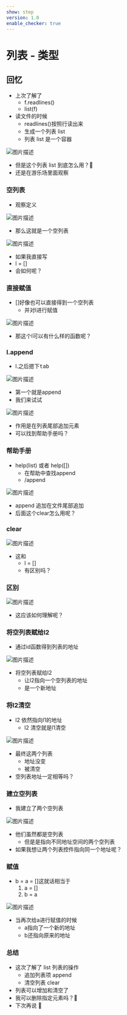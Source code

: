 ```yaml
---
show: step
version: 1.0
enable_checker: true
---
```


# 列表 - 类型

## 回忆

- 上次了解了 
	- f.readlines()
	- list(f)
- 读文件的时候
  - readlines()按照行读出来
  - 生成一个列表 list
  - 列表 list 是一个容器

![图片描述](https://doc.shiyanlou.com/courses/uid1190679-20220830-1661868383232)

- 但是这个列表 list 到底怎么用？🤔
- 还是在游乐场里面观察

### 空列表

- 观察定义

![图片描述](https://doc.shiyanlou.com/courses/uid1190679-20221115-1668479343917)

- 那么这就是一个空列表

![图片描述](https://doc.shiyanlou.com/courses/uid1190679-20221115-1668481725722)

- 如果我直接写
- l = []
- 会如何呢？ 

### 直接赋值

- []好像也可以直接得到一个空列表
	- 并对l进行赋值

![图片描述](https://doc.shiyanlou.com/courses/uid1190679-20221115-1668481796520)

- 那这个l可以有什么样的函数呢？

### l.append

- l.之后摁下<kbd>tab</kbd>

![图片描述](https://doc.shiyanlou.com/courses/uid1190679-20221115-1668481897683)

- 第一个就是append
- 我们来试试

![图片描述](https://doc.shiyanlou.com/courses/uid1190679-20221115-1668481961115)

- 作用是在列表尾部追加元素
- 可以找到帮助手册吗？

### 帮助手册

- help(list) 或者 help([])
	- 在帮助中查找append
	- /append

![图片描述](https://doc.shiyanlou.com/courses/uid1190679-20210827-1630073691369)


- append 追加在文件尾部追加
- 后面这个clear怎么用呢？

### clear

![图片描述](https://doc.shiyanlou.com/courses/uid1190679-20221115-1668483359867)

- 这和
	- l = []
	- 有区别吗？

### 区别

![图片描述](https://doc.shiyanlou.com/courses/uid1190679-20221115-1668483455022)

- 这应该如何理解呢？

### 将空列表赋给l2

- 通过id函数得到列表的地址

![图片描述](https://doc.shiyanlou.com/courses/uid1190679-20221115-1668483887905)


- 将空列表赋给l2
	- 让l2指向一个空列表的地址
	- 是一个新地址

### 将l2清空

- l2 依然指向l1的地址
	- l2 清空就是l1清空

![图片描述](https://doc.shiyanlou.com/courses/uid1190679-20221115-1668484020777)

- 最终这两个列表
	- 地址没变
	- 被清空
- 空列表地址一定相等吗？

### 建立空列表

- 我建立了两个空列表

![图片描述](https://doc.shiyanlou.com/courses/uid1190679-20220728-1658977621704)

- 他们虽然都是空列表
	- 但是是指向不同地址空间的两个空列表
- 如果我想让两个列表控件指向同一个地址呢？

### 赋值

- b = a = []这就话相当于
	1. a = []
	2. b = a

![图片描述](https://doc.shiyanlou.com/courses/uid1190679-20220728-1658977893489)

- 当再次给a进行赋值的时候
	- a指向了一个新的地址
	- b还指向原来的地址


### 总结

- 这次了解了 list 列表的操作
  - 追加列表项 append
  - 清空列表 clear
- 列表可以增加和清空了
- 我可以删除指定元素吗？🤔
- 下次再说 👋
